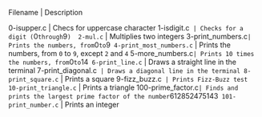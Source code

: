 Filename | Description 

0-isupper.c | Checs for uppercase character 
1-isdigit.c` | Checks for a digit (`0` through `9`) 
2-mul.c` | Multiplies two integers 
3-print_numbers.c` | Prints the numbers, from `0` to `9`
4-print_most_numbers.c` | Prints the numbers, from `0` to `9`, except `2` and `4`
5-more_numbers.c` | Prints 10 times the numbers, from `0` to `14`
6-print_line.c` | Draws a straight line in the terminal
7-print_diagonal.c` | Draws a diagonal line in the terminal
8-print_square.c` | Prints a square
9-fizz_buzz.c` | Prints Fizz-Buzz test
10-print_triangle.c` | Prints a triangle
100-prime_factor.c` | Finds and prints the largest prime factor of the number `612852475143`
101-print_number.c` | Prints an integer
